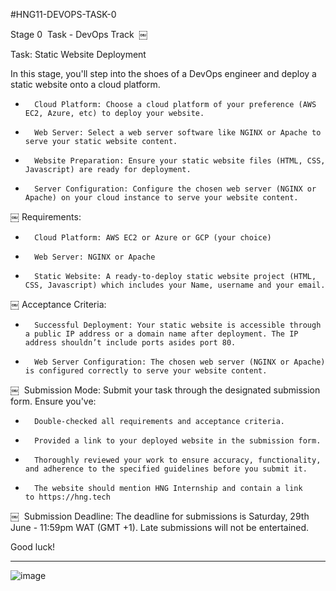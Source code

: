 #HNG11-DEVOPS-TASK-0


Stage 0  Task - DevOps Track 
￼

Task: Static Website Deployment

In this stage, you'll step into the shoes of a DevOps engineer and deploy a static website onto a cloud platform.
* 		Cloud Platform: Choose a cloud platform of your preference (AWS EC2, Azure, etc) to deploy your website.
* 		Web Server: Select a web server software like NGINX or Apache to serve your static website content.
* 		Website Preparation: Ensure your static website files (HTML, CSS, Javascript) are ready for deployment.
* 		Server Configuration: Configure the chosen web server (NGINX or Apache) on your cloud instance to serve your website content.

￼
Requirements:
* 		Cloud Platform: AWS EC2 or Azure or GCP (your choice)
* 		Web Server: NGINX or Apache
* 		Static Website: A ready-to-deploy static website project (HTML, CSS, Javascript) which includes your Name, username and your email.

￼
Acceptance Criteria:
* 		Successful Deployment: Your static website is accessible through a public IP address or a domain name after deployment. The IP address shouldn’t include ports asides port 80.
* 		Web Server Configuration: The chosen web server (NGINX or Apache) is configured correctly to serve your website content.

￼
 Submission Mode:
Submit your task through the designated submission form. Ensure you've:
* 		Double-checked all requirements and acceptance criteria.
* 		Provided a link to your deployed website in the submission form.
* 		Thoroughly reviewed your work to ensure accuracy, functionality, and adherence to the specified guidelines before you submit it.
* 		The website should mention HNG Internship and contain a link to https://hng.tech

￼
 Submission Deadline:
The deadline for submissions is Saturday, 29th June - 11:59pm WAT (GMT +1). Late submissions will not be entertained.

Good luck!


-------------------------------------------------------------

![image](https://github.com/tobiillz/HNG11-DEVOPS-TASK-0/assets/40072971/25562ab9-b368-4f98-8918-14d3917f280b)

